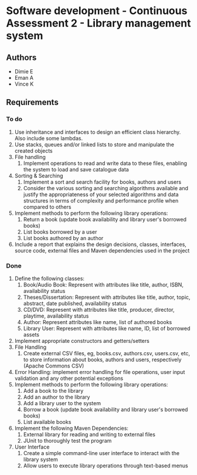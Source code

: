 # Software development - Continuous Assessment 2 - Library management system

## Authors

- Dimie E
- Eman A
- Vince K

## Requirements

### To do

1. Use inheritance and interfaces to design an efficient class hierarchy. Also include some lambdas.
2. Use stacks, queues and/or linked lists to store and manipulate the created objects
3. File handling
    1. Implement operations to read and write data to these files, enabling the system to load and save catalogue data
4. Sorting & Searching
    1. Implement a sort and search facility for books, authors and users
    2. Consider the various sorting and searching algorithms available and justify the appropriateness of your selected algorithms and data structures in terms of complexity and performance profile when compared to others
5. Implement methods to perform the following library operations:
    1. Return a book (update book availability and library user's borrowed books)
    2. List books borrowed by a user
    3. List books authored by an author
6. Include a report that explains the design decisions, classes, interfaces, source code, external files and Maven dependencies used in the project

### Done

1. Define the following classes:
   1. Book/Audio Book: Represent with attributes like title, author, ISBN, availability status
   2. Theses/Dissertation: Represent with attributes like title, author, topic, abstract, date published, availability status
   3. CD/DVD: Represent with attributes like title, producer, director, playtime, availability status
   4. Author: Represent attributes like name, list of authored books
   5. Library User: Represent with attributes like name, ID, list of borrowed assets
2. Implement appropriate constructors and getters/setters
3. File Handling
   1. Create external CSV files, eg, books.csv, authors.csv, users.csv, etc, to store information about books, authors and users, respectively (Apache Commons CSV)
4. Error Handling: implement error handling for file operations, user input validation and any other potential exceptions
5. Implement methods to perform the following library operations:
   1. Add a book to the library
   2. Add an author to the library
   3. Add a library user to the system
   4. Borrow a book (update book availability and library user's borrowed books)
   5. List available books
6. Implement the following Maven Dependencies:
   1. External library for reading and writing to external files
   2. JUnit to thoroughly test the program
7. User Interface
   1. Create a simple command-line user interface to interact with the library system
   2. Allow users to execute library operations through text-based menus
